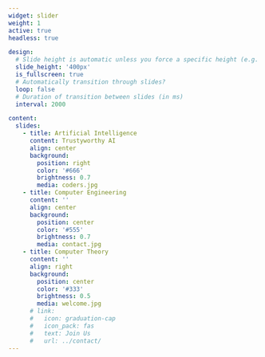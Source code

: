 ```yaml
---
widget: slider
weight: 1
active: true
headless: true

design:
  # Slide height is automatic unless you force a specific height (e.g. '400px')
  slide_height: '400px'
  is_fullscreen: true
  # Automatically transition through slides?
  loop: false
  # Duration of transition between slides (in ms)
  interval: 2000

content:
  slides:
    - title: Artificial Intelligence
      content: Trustyworthy AI
      align: center
      background:
        position: right
        color: '#666'
        brightness: 0.7
        media: coders.jpg
    - title: Computer Engineering
      content: ''
      align: center
      background:
        position: center
        color: '#555'
        brightness: 0.7
        media: contact.jpg
    - title: Computer Theory
      content: ''
      align: right
      background:
        position: center
        color: '#333'
        brightness: 0.5
        media: welcome.jpg
      # link:
      #   icon: graduation-cap
      #   icon_pack: fas
      #   text: Join Us
      #   url: ../contact/
---
```

